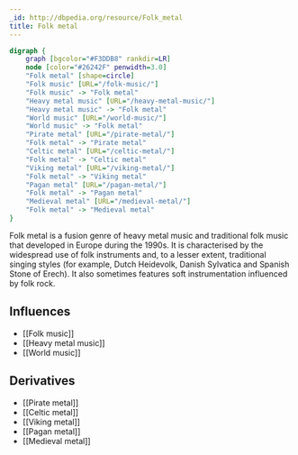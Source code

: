 ```yaml
---
_id: http://dbpedia.org/resource/Folk_metal
title: Folk metal
---
```


```dot
digraph {
	graph [bgcolor="#F3DDB8" rankdir=LR]
	node [color="#26242F" penwidth=3.0]
	"Folk metal" [shape=circle]
	"Folk music" [URL="/folk-music/"]
	"Folk music" -> "Folk metal"
	"Heavy metal music" [URL="/heavy-metal-music/"]
	"Heavy metal music" -> "Folk metal"
	"World music" [URL="/world-music/"]
	"World music" -> "Folk metal"
	"Pirate metal" [URL="/pirate-metal/"]
	"Folk metal" -> "Pirate metal"
	"Celtic metal" [URL="/celtic-metal/"]
	"Folk metal" -> "Celtic metal"
	"Viking metal" [URL="/viking-metal/"]
	"Folk metal" -> "Viking metal"
	"Pagan metal" [URL="/pagan-metal/"]
	"Folk metal" -> "Pagan metal"
	"Medieval metal" [URL="/medieval-metal/"]
	"Folk metal" -> "Medieval metal"
}
```

Folk metal is a fusion genre of heavy metal music and traditional folk music that developed in Europe during the 1990s. It is characterised by the widespread use of folk instruments and, to a lesser extent, traditional singing styles (for example, Dutch Heidevolk, Danish Sylvatica and Spanish Stone of Erech). It also sometimes features soft instrumentation influenced by folk rock.

## Influences
- [[Folk music]]
- [[Heavy metal music]]
- [[World music]]

## Derivatives
- [[Pirate metal]]
- [[Celtic metal]]
- [[Viking metal]]
- [[Pagan metal]]
- [[Medieval metal]]
